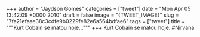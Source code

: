 
+++
author = "Jaydson Gomes"
categories = ["tweet"]
date = "Mon Apr 05 13:42:09 +0000 2010"
draft = false
image = "{TWEET_IMAGE}"
slug = "7fa21efaae38c3cdfe9b0229fe82e6a564bdfae6"
tags = ["tweet"]
title = """Kurt Cobain se matou hoje..."""
+++
Kurt Cobain se matou hoje. #Nirvana
